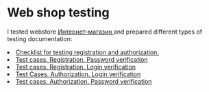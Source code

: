 # Web shop testing 
I tested webstore <a href="https://intern.demoshopping.ru/"> Интернет-магазин </a> and prepared different types of testing documentation:
<li> 
  <a href="https://docs.google.com/spreadsheets/d/1yJ5lWrv7QTskCERZyDQaZyrdaUutxIGz_2A88M4gA-s/edit?gid=0#gid=0" </a> Checklist for testing registration and authorization.
</li> 
  
<li>
  <a href="https://docs.google.com/spreadsheets/d/1ckqeYrNxrPlGy_Yqq6lO7JygFoXBiyoxcrlHSKMWw8E/edit?gid=0#gid=0" </a> Test cases. Registration. Password verification 
</li>
<li>
  <a href=https://docs.google.com/spreadsheets/d/1YVV8VulkZdTNBx92lZQrO0Pd0o_HwN3QI17-s19AAOk/edit?gid=0#gid=0 </a> Test cases. Registration. Login verification 
</li>
<li>
  <a href=https://docs.google.com/spreadsheets/d/1xm7FgwD4bVrl1G3v26NzA4zOZuVhIV7WNPCTX1esqow/edit?usp=sharing </a>Test Cases. Authorization. Login verification  
</li>
<li>
  <a href=https://docs.google.com/spreadsheets/d/1BwTV8gW4wTuzGvj_ogkKnF4abHyZNdQtFgnx5YSTxIc/edit?usp=sharing)" </a> Test cases. Authorization. Password verification 
</li>




